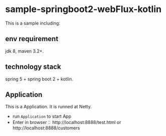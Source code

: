 # sample-springboot2-webFlux-kotlin
This is a sample including:
## env requirement  

jdk 8, maven 3.2+.

## technology stack

spring 5 + spring boot 2 + kotlin.

## Application
This is a Application. It is runned at Netty.

* run `Application` to start App  
* Enter in browser： http://localhost:8888/test.html  or http://localhost:8888/customers

## 